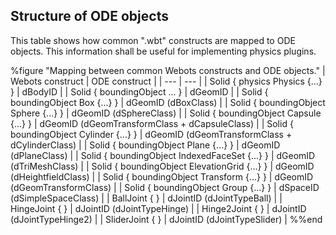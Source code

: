 ## Structure of ODE objects

This table shows how common ".wbt" constructs are mapped to ODE objects. This
information shall be useful for implementing physics plugins.

%figure "Mapping between common Webots constructs and ODE objects."
| Webots construct | ODE construct |
| --- | --- |
| Solid { physics Physics {...} } | dBodyID |
| Solid { boundingObject ... } | dGeomID |
| Solid { boundingObject Box {...} } | dGeomID (dBoxClass) |
| Solid { boundingObject Sphere {...} } | dGeomID (dSphereClass) |
| Solid { boundingObject Capsule {...} } | dGeomID (dGeomTransformClass + dCapsuleClass) |
| Solid { boundingObject Cylinder {...} } | dGeomID (dGeomTransformClass + dCylinderClass) |
| Solid { boundingObject Plane {...} } | dGeomID (dPlaneClass) |
| Solid { boundingObject IndexedFaceSet {...} } | dGeomID (dTriMeshClass) |
| Solid { boundingObject ElevationGrid {...} } | dGeomID (dHeightfieldClass) |
| Solid { boundingObject Transform {...} } | dGeomID (dGeomTransformClass) |
| Solid { boundingObject Group {...} } | dSpaceID (dSimpleSpaceClass) |
| BallJoint { } | dJointID (dJointTypeBall) |
| HingeJoint { } | dJointID (dJointTypeHinge) |
| Hinge2Joint { } | dJointID (dJointTypeHinge2) |
| SliderJoint { } | dJointID (dJointTypeSlider) |
%%end

